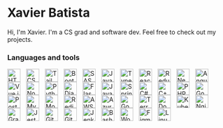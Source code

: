 # Xavier Batista 
Hi, I'm Xavier. I'm a CS grad and software dev. Feel free to check out my projects.
### Languages and tools
<img align="left" alt="HTML" width="30px" style="padding-right: 10px;" src="https://cdn.jsdelivr.net/gh/devicons/devicon/icons/html5/html5-original.svg" />
<img align="left" alt="CSS" width="30px" style="padding-right: 10px;" src="https://cdn.jsdelivr.net/gh/devicons/devicon/icons/css3/css3-original.svg" />
<img align="left" alt="TailwindCSS" width="30px" style="padding-right: 10px;" src="https://cdn.jsdelivr.net/gh/devicons/devicon/icons/tailwindcss/tailwindcss-plain.svg" />
<img align="left" alt="Bootstrap" width="30px" style="padding-right: 10px;" src="https://cdn.jsdelivr.net/gh/devicons/devicon/icons/bootstrap/bootstrap-original.svg" />
<img align="left" alt="SASS" width="30px" style="padding-right: 10px;" src="https://cdn.jsdelivr.net/gh/devicons/devicon/icons/sass/sass-original.svg" />
<img align="left" alt="JavaScript" width="30px" style="padding-right: 10px;" src="https://cdn.jsdelivr.net/gh/devicons/devicon/icons/javascript/javascript-original.svg" />
<img align="left" alt="TypeScript" width="30px" style="padding-right: 10px;" src="https://cdn.jsdelivr.net/gh/devicons/devicon/icons/typescript/typescript-original.svg" />
<img align="left" alt="React.js" width="30px" style="padding-right: 10px;" src="https://cdn.jsdelivr.net/gh/devicons/devicon/icons/react/react-original.svg" />
<img align="left" alt="Redux" width="30px" style="padding-right: 10px;" src="https://cdn.jsdelivr.net/gh/devicons/devicon/icons/redux/redux-original.svg" />
<img align="left" alt="Next.js" width="30px" style="padding-right: 10px;" src="https://cdn.jsdelivr.net/gh/devicons/devicon/icons/nextjs/nextjs-original.svg" />
<img align="left" alt="Angular.js" width="30px" style="padding-right: 10px;" src="https://cdn.jsdelivr.net/gh/devicons/devicon/icons/angularjs/angularjs-original.svg" />
<img align="left" alt="Vue.js" width="30px" style="padding-right: 10px;" src="https://cdn.jsdelivr.net/gh/devicons/devicon/icons/vuejs/vuejs-original.svg" />
<img align="left" alt="Node.js" width="30px" style="padding-right: 10px;" src="https://cdn.jsdelivr.net/gh/devicons/devicon/icons/nodejs/nodejs-original.svg" />
<img align="left" alt="Python" width="30px" style="padding-right: 10px;" src="https://cdn.jsdelivr.net/gh/devicons/devicon/icons/python/python-original.svg" />
<img align="left" alt="Django" width="30px" style="padding-right: 10px;" src="https://cdn.jsdelivr.net/gh/devicons/devicon/icons/django/django-plain.svg" />
<img align="left" alt="Flask" width="30px" style="padding-right: 10px;" src="https://cdn.jsdelivr.net/gh/devicons/devicon/icons/flask/flask-original.svg" />
<img align="left" alt="Java" width="30px" style="padding-right: 10px;" src="https://cdn.jsdelivr.net/gh/devicons/devicon/icons/java/java-original.svg" />
<img align="left" alt="Spring" width="30px" style="padding-right: 10px;" src="https://cdn.jsdelivr.net/gh/devicons/devicon/icons/spring/spring-original.svg" />
<img align="left" alt="C#" width="30px" style="padding-right: 10px;" src="https://cdn.jsdelivr.net/gh/devicons/devicon/icons/csharp/csharp-original.svg" />
<img align="left" alt="C++" width="30px" style="padding-right: 10px;" src="https://cdn.jsdelivr.net/gh/devicons/devicon/icons/cplusplus/cplusplus-original.svg" />
<img align="left" alt="PHP" width="30px" style="padding-right: 10px;" src="https://cdn.jsdelivr.net/gh/devicons/devicon/icons/php/php-original.svg" />
<img align="left" alt="Go" width="30px" style="padding-right: 10px;" src="https://cdn.jsdelivr.net/gh/devicons/devicon/icons/go/go-original.svg" />
<img align="left" alt="Postgres" width="30px" style="padding-right: 10px;" src="https://cdn.jsdelivr.net/gh/devicons/devicon/icons/postgresql/postgresql-original.svg" />
<img align="left" alt="MySQL" width="30px" style="padding-right: 10px;" src="https://cdn.jsdelivr.net/gh/devicons/devicon/icons/mysql/mysql-original.svg" />
<img align="left" alt="MongoDB" width="30px" style="padding-right: 10px;" src="https://cdn.jsdelivr.net/gh/devicons/devicon/icons/mongodb/mongodb-original.svg" />
<img align="left" alt="Redis" width="30px" style="padding-right: 10px;" src="https://cdn.jsdelivr.net/gh/devicons/devicon/icons/redis/redis-original.svg" />
<img align="left" alt="AWS" width="30px" style="padding-right: 10px;" src="https://cdn.jsdelivr.net/gh/devicons/devicon/icons/amazonwebservices/amazonwebservices-original.svg" />
<img align="left" alt="Azure" width="30px" style="padding-right: 10px;" src="https://cdn.jsdelivr.net/gh/devicons/devicon/icons/azure/azure-original.svg" />
<img align="left" alt="Google Cloud" width="30px" style="padding-right: 10px;" src="https://cdn.jsdelivr.net/gh/devicons/devicon/icons/googlecloud/googlecloud-original.svg" />
<img align="left" alt="Terraform" width="30px" style="padding-right: 10px;" src="https://cdn.jsdelivr.net/gh/devicons/devicon/icons/terraform/terraform-original.svg" />
<img align="left" alt="Docker" width="30px" style="padding-right: 10px;" src="https://cdn.jsdelivr.net/gh/devicons/devicon/icons/docker/docker-plain.svg" />
<img align="left" alt="Kubernetes" width="30px" style="padding-right: 10px;" src="https://cdn.jsdelivr.net/gh/devicons/devicon/icons/kubernetes/kubernetes-plain.svg" />
<img align="left" alt="Nginx" width="30px" style="padding-right: 10px;" src="https://cdn.jsdelivr.net/gh/devicons/devicon/icons/nginx/nginx-original.svg" />
<img align="left" alt="GraphQL" width="30px" style="padding-right: 10px;" src="https://cdn.jsdelivr.net/gh/devicons/devicon/icons/graphql/graphql-plain.svg" />
<img align="left" alt="Jest" width="30px" style="padding-right: 10px;" src="https://cdn.jsdelivr.net/gh/devicons/devicon/icons/jest/jest-plain.svg" />
<img align="left" alt="Git" width="30px" style="padding-right: 10px;" src="https://cdn.jsdelivr.net/gh/devicons/devicon/icons/git/git-original.svg" />
<img align="left" alt="GitHub" width="30px" style="padding-right: 10px;" src="https://cdn.jsdelivr.net/gh/devicons/devicon/icons/github/github-original.svg" />
<img align="left" alt="Jenkins" width="30px" style="padding-right: 10px;" src="https://cdn.jsdelivr.net/gh/devicons/devicon/icons/jenkins/jenkins-original.svg" />
<img align="left" alt="Bash" width="30px" style="padding-right: 10px;" src="https://cdn.jsdelivr.net/gh/devicons/devicon/icons/bash/bash-original.svg" />
<img align="left" alt="Wordpress" width="30px" style="padding-right: 10px;" src="https://cdn.jsdelivr.net/gh/devicons/devicon/icons/wordpress/wordpress-plain.svg" />
<img align="left" alt="Figma" width="30px" style="padding-right: 10px;" src="https://cdn.jsdelivr.net/gh/devicons/devicon/icons/figma/figma-original.svg" />
<img align="left" alt="Linux" width="30px" style="padding-right: 10px;" src="https://cdn.jsdelivr.net/gh/devicons/devicon/icons/linux/linux-original.svg" />
